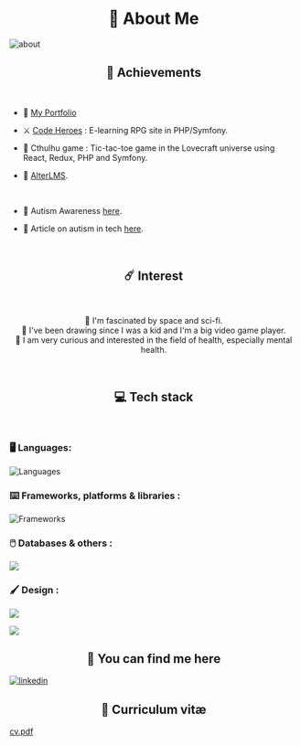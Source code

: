 
<h1 align="center">💫 About Me </h1>

![about](https://github.com/WolfyWin/WolfyWin/assets/58392030/efba366f-c952-4126-a1df-09331b7d9dc9)

<h2 align="center"> 🚀 Achievements </h2>

<br/>

- 🐺 [My Portfolio](https://www.wolfyweb.fr/)

- ⚔️ [Code Heroes](https://codeheroes.wolfyweb.fr/) : E-learning RPG site in PHP/Symfony.

- 🐙 Cthulhu game : Tic-tac-toe game in the Lovecraft universe using React, Redux, PHP and Symfony.

- 📔 [AlterLMS](https://www.alterlms.fr/).

<br/>

- 🧠 Autism Awareness [here](https://drive.google.com/file/d/1gsQKqImI4JQN4oT3pb0so32PIR-8Tv-P/view).

- 🧬 Article on autism in tech [here](https://www.alterlms.fr/blog/articles/sensibilisation-tsa/).

<br/>

<h2 align="center"> ☄️ Interest </h2>

<br/>

<p align="center">🔭 I'm fascinated by space and sci-fi. <br>
👾 I've been drawing since I was a kid and I'm a big video game player. <br> 
🧠 I am very curious and interested in the field of health, especially mental health.</p>

<br/>

<h2 align="center"> 💻 Tech stack </h2>

<br/>

<h3 align="left">🖥️ Languages:</h3>

![Languages](https://skillicons.dev/icons?i=html,css,php,js,md)

<h3 align="left">⌨️ Frameworks, platforms & libraries :</h3>

![Frameworks](https://skillicons.dev/icons?i=symfony,react,redux,nextjs,bootstrap,sass,webpack,nodejs)

<h3 align="left"> 🖱️ Databases & others :</h3>

![](https://skillicons.dev/icons?i=mysql,git,github,linux,vscode)

<h3 align="left">🖌️ Design :</h3>

![](https://img.shields.io/badge/Canva-%2300C4CC.svg?&style=for-the-badge&logo=Canva&logoColor=white)

![](https://img.shields.io/badge/Adobe%20Illustrator-FF9A00?style=for-the-badge&logo=adobe%20illustrator&logoColor=white)

<h2 align="center"> 💬 You can find me here </h2>

[![linkedin](https://skillicons.dev/icons?i=linkedin)](https://www.linkedin.com/in/rebeccatinchon/)

<h2 align="center"> 📃 Curriculum vitæ </h2>

[cv.pdf](https://github.com/WolfyWin/WolfyWin/files/11884914/cv.pdf)
